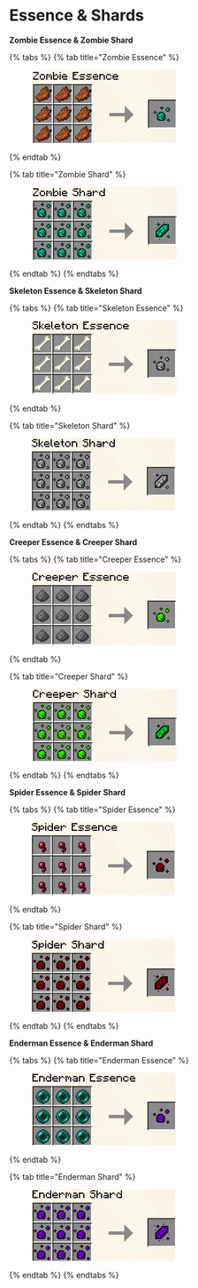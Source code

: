 # Essence & Shards

**Zombie Essence & Zombie Shard**

{% tabs %}
{% tab title="Zombie Essence" %}
<figure><img src="../../.gitbook/assets/image (270).png" alt=""><figcaption></figcaption></figure>
{% endtab %}

{% tab title="Zombie Shard" %}
<figure><img src="../../.gitbook/assets/image (271).png" alt=""><figcaption></figcaption></figure>
{% endtab %}
{% endtabs %}

**Skeleton Essence & Skeleton Shard**

{% tabs %}
{% tab title="Skeleton Essence" %}
<figure><img src="../../.gitbook/assets/image (272).png" alt=""><figcaption></figcaption></figure>
{% endtab %}

{% tab title="Skeleton Shard" %}
<figure><img src="../../.gitbook/assets/image (273).png" alt=""><figcaption></figcaption></figure>
{% endtab %}
{% endtabs %}

**Creeper Essence & Creeper Shard**

{% tabs %}
{% tab title="Creeper Essence" %}
<figure><img src="../../.gitbook/assets/image (274).png" alt=""><figcaption></figcaption></figure>
{% endtab %}

{% tab title="Creeper Shard" %}
<figure><img src="../../.gitbook/assets/image (275).png" alt=""><figcaption></figcaption></figure>
{% endtab %}
{% endtabs %}

**Spider Essence & Spider Shard**

{% tabs %}
{% tab title="Spider Essence" %}
<figure><img src="../../.gitbook/assets/image (276).png" alt=""><figcaption></figcaption></figure>
{% endtab %}

{% tab title="Spider Shard" %}
<figure><img src="../../.gitbook/assets/image (277).png" alt=""><figcaption></figcaption></figure>
{% endtab %}
{% endtabs %}

**Enderman Essence & Enderman Shard**

{% tabs %}
{% tab title="Enderman Essence" %}
<figure><img src="../../.gitbook/assets/image (278).png" alt=""><figcaption></figcaption></figure>
{% endtab %}

{% tab title="Enderman Shard" %}
<figure><img src="../../.gitbook/assets/image (279).png" alt=""><figcaption></figcaption></figure>
{% endtab %}
{% endtabs %}
